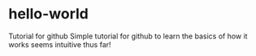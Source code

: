 # hello-world
Tutorial for github
Simple tutorial for github to learn the basics of how it works
seems intuitive thus far!
